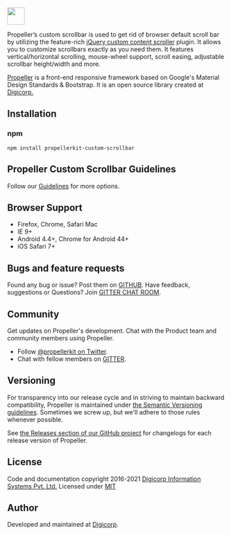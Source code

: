 <br>
<p align="left">
  <a href="http://propeller.in/" target="_blank">
    <img height="40" src="https://opensource.propeller.in/assets/images/propeller-logo.png" />
  </a>
	 <p align="left">
Propeller’s custom scrollbar is used to get rid of browser default scroll bar by utilizing  the feature-rich <a href="http://manos.malihu.gr/jquery-custom-content-scroller/" target="_blank">jQuery custom content scroller</a> plugin. It allows you to customize scrollbars exactly as you need them. It features vertical/horizontal scrolling, mouse-wheel support, scroll easing, adjustable scrollbar height/width and more.

<a href="http://propeller.in/" target="_blank">Propeller</a> is a front-end responsive framework based on Google's Material Design Standards & Bootstrap. It is an open source library created at <a href="https://www.digi-corp.com/" target="_blank">Digicorp.</a>
</p>
</p>

## Installation

### npm

```
npm install propellerkit-custom-scrollbar
```

## Propeller Custom Scrollbar Guidelines

Follow our [Guidelines](https://opensource.propeller.in/components/custom-scroll) for more options.


## Browser Support

- Firefox, Chrome, Safari Mac
- IE 9+
- Android 4.4+, Chrome for Android 44+
- iOS Safari 7+


## Bugs and feature requests

Found any bug or issue? Post them on [GITHUB](https://github.com/digicorp/propeller/issues).
Have feedback, suggestions or Questions? Join [GITTER CHAT ROOM](https://gitter.im/Propeller-Material-Design-Bootstrap-Framework/Support).


## Community

Get updates on Propeller's development. Chat with the Product team and community members using Propeller.

- Follow [@propellerkit on Twitter](https://twitter.com/PropellerKit).
- Chat with fellow members on [GITTER](https://gitter.im/Propeller-Material-Design-Bootstrap-Framework/Support).


## Versioning

For transparency into our release cycle and in striving to maintain backward compatibility, Propeller is maintained under [the Semantic Versioning guidelines](http://semver.org/). Sometimes we screw up, but we'll adhere to those rules whenever possible.

See [the Releases section of our GitHub project](https://github.com/digicorp/propeller/releases) for changelogs for each release version of Propeller.


## License

Code and documentation copyright 2016-2021 [Digicorp Information Systems Pvt. Ltd.](https://www.digi-corp.com/)
Licensed under [MIT](https://github.com/digicorp/propeller/blob/master/LICENSE)


## Author

Developed and maintained at [Digicorp](https://www.digi-corp.com/).
